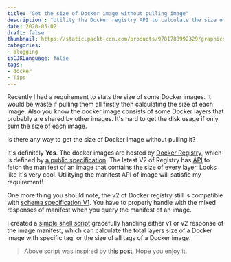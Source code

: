 ```yaml
---
title: "Get the size of Docker image without pulling image"
description : "Utility the Docker registry API to calculate the size of Docker image"
date: 2020-05-02
draft: false
thumbnail: https://static.packt-cdn.com/products/9781788992329/graphics/0ee3d4cf-2133-4143-a7c4-690274483841.png
categories:
- blogging
isCJKLanguage: false
tags:
- docker
- Tips
---
```

Recently I had a requirement to stats the size of some Docker images. It would be waste if pulling them all firstly then calculating the size of each image. Also you know the docker image consists of some Docker layers that probably are shared by other images. It's hard to get the disk usage if only sum the size of each image.

Is there any way to get the size of Docker image without pulling it?

<!--more-->

It's definitely **Yes**. The docker images are hosted by [Docker Registry][docker-registry-api-v2], which is defined by [a public specification][docker-registry-api-v2]. The latest V2 of Registry has [API][v2-pulling-image] to fetch the manifest of an image that contains the size of every layer. Looks like it's very cool. Utilitying the manifest API of image will satisfie my requirement!

One more thing you should note, the v2 of Docker registry still is compatible with [schema specification V1][image-manifest-v1]. You have to properly handle with the mixed responses of manifest when you query the manifest of an image.

I created a [simple shell script][simple-script] gracefully handling either v1 or v2 response of the image manifest, which can calculate the total layers size of a Docker image with specific tag, or the size of all tags of a Docker image.

> Above script was inspired by [this post][inspect-docker-image-without-pulling]. Hope you enjoy it.

[docker-registry-api-v2]: https://docs.docker.com/registry/spec/api/
[v2-pulling-image]: https://docs.docker.com/registry/spec/api/#pulling-an-image
[image-manifest-v1]: https://docs.docker.com/registry/spec/manifest-v2-1/
[simple-script]: https://gist.github.com/zxkane/23de226fee8806ee0ed8c05136972ce0
[inspect-docker-image-without-pulling]: https://ops.tips/blog/inspecting-docker-image-without-pull/